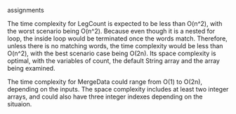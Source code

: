 assignments

The time complexity for LegCount is expected to be less than O(n^2), with the worst scenario being O(n^2). Because even 
though it is a nested for loop, the inside loop would be terminated once the words match. Therefore, unless there is no
matching words, the time complexity would be less than O(n^2), with the best scenario case being O(2n). Its space complexity
is optimal, with the variables of count, the default String array and the array being examined.

The time complexity for MergeData could range from O(1) to O(2n), depending on the inputs. The space complexity includes
at least two integer arrays, and could also have three integer indexes depending on the situaion. 